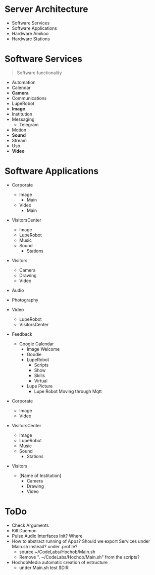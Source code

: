 # Server Architecture

- Software Services
- Software Applications
- Hardware Amikoo
- Hardware Stations

# Software Services

> Software functionality

- Automation
- Calendar
- __Camera__
- Communications
- LupeRobot
- __Image__
- Institution
- Messaging
  - Telegram
- Motion
- __Sound__
- Stream
- Usb
- __Video__

# Software Applications

- Corporate
  - Image
    - Main
  - Video
    - Main
- VisitorsCenter
  - Image
  - LupeRobot
  - Music
  - Sound
    - Stations
- Visitors
  - Camera
  - Drawing
  - Video

- Audio
- Photography
- Video
  - LupeRobot
  - VisitorsCenter
- Feedback
  - Google Calendar
      - Image Welcome
    - Goodie
    - LupeRobot
      - Scripts
      - Show
      - Skills
      - Virtual
    - Lupe Picture 
      - Lupe Robot Moving through Mqtt

- Corporate
  - Image
  - Video
- VisitorsCenter
  - Image
  - LupeRobot
  - Music
  - Sound
    - Stations
- Visitors
  - [Name of Institution]
    - Camera
    - Drawing
    - Video

# ToDo

- Check Arguments
- Kill Daemon
- Pulse Audio Interfaces Init? Where
- How to abstract running of Apps? Should we export Services under Main.sh instead? under .profile?
  - source ~/CodeLabs/Hochob/Main.sh
  - Remove ". ~/CodeLabs/Hochob/Main.sh" from the scripts?
- HochobMedia automatic creation of estructure
  - under Main.sh test $DIR